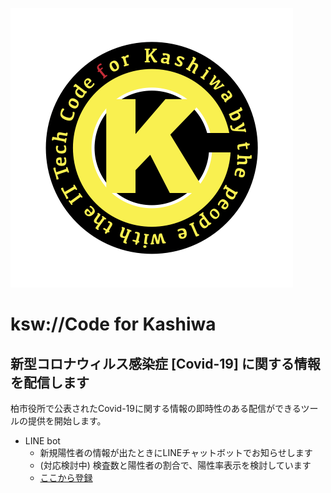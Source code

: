 ![C4K_Logo](img/cfk-logo.png)
# ksw://Code for Kashiwa

## 新型コロナウィルス感染症 [Covid-19] に関する情報を配信します
柏市役所で公表されたCovid-19に関する情報の即時性のある配信ができるツールの提供を開始します。

 - LINE bot
   - 新規陽性者の情報が出たときにLINEチャットボットでお知らせします
   - (対応検討中) 検査数と陽性者の割合で、陽性率表示を検討しています
   - <a href="https://line.me/R/ti/p/%40336cfsja?fbclid=IwAR09NRHB3b8V4Os7SQ5HIpl4eoWcx-aU_2rXz8i9ga7m6gYEnF4J0-juWoI&h=AT0Z5mzyayHxGY0jmOSI57JRnxXUD0D4mJkBd9NwE-XQEH1g5hqYOZUg1i4jBq3bWvXKpt_ugGA64Ceo-X97rsaNGL0FOs3ILUNy_soYajYCYpqOQH5MREQ1OwfyVcewiuhmYAdlXNdCvdEIoLgzhdS7CZRio1WRWA">ここから登録</a>